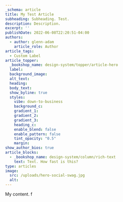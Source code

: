 ```yaml
---
_schema: article
title: My Test Article
subheading: Subheading. Test.
description: Description.
excerpt: ''
publishDate: 2022-06-08T22:20:51-04:00
authors:
  - author: glenn-adam
    article_role: Author
article_tags:
  - Custom Label
article_topper:
  _bookshop_name: design-system/topper/article-hero
  label:
  background_image:
  alt_text:
  heading:
  body_text:
  show_byline: true
  styles:
    vibe: down-to-business
    background_c:
    gradient_1:
    gradient_2:
    gradient_3:
    heading_c:
    enable_blend: false
    enable_pattern: false
    tint_opacity: "0.5"
    margin:
show_author_bios: true
article_blocks:
  - _bookshop_name: design-system/column/rich-text
    text: Text. How fast is this?
type: articles
image:
  src: /uploads/hero-social-swag.jpg
  alt:
---
```

My content. f